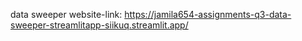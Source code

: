 data sweeper website-link: https://jamila654-assignments-q3-data-sweeper-streamlitapp-siikuq.streamlit.app/
